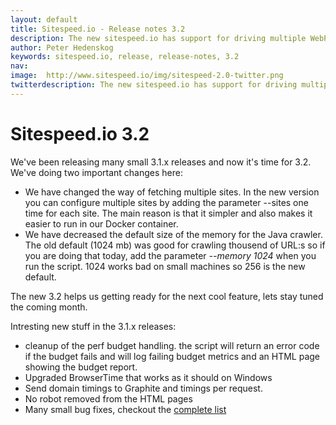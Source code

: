 ```yaml
---
layout: default
title: Sitespeed.io - Release notes 3.2
description: The new sitespeed.io has support for driving multiple WebPageTest locations/browsers/connectivity and choose to collect metrics using PhantomJS or SlimerJS.
author: Peter Hedenskog
keywords: sitespeed.io, release, release-notes, 3.2
nav:
image:  http://www.sitespeed.io/img/sitespeed-2.0-twitter.png
twitterdescription: The new sitespeed.io has support for driving multiple WebPageTest locations/browsers/connectivity and choose to collect metrics using PhantomJS or SlimerJS.
---
```


# Sitespeed.io 3.2
We've been releasing many small 3.1.x releases and now it's time for 3.2. We've doing two important changes here:
 * We have changed the way of fetching multiple sites. In the new version you can configure multiple sites by adding the parameter --sites one time for each site. The main reason is that it simpler and also makes it easier to run in our Docker container.
 * We have decreased the default size of the memory for the Java crawler. The old default (1024 mb) was good for crawling thousend of URL:s so if you are doing that today, add the parameter *--memory 1024* when you run the script. 1024 works bad on small machines so 256 is the new default.

The new 3.2 helps us getting ready for the next cool feature, lets stay tuned the coming month.

 Intresting new stuff in the 3.1.x releases:
 * cleanup of the perf budget handling. the script will return an error code if the budget fails and will log failing budget metrics and an HTML page showing the budget report.
 * Upgraded BrowserTime that works as it should on Windows
 * Send domain timings to Graphite and timings per request.
 * No robot removed from the HTML pages
 * Many small bug fixes, checkout the [complete list](https://github.com/sitespeedio/sitespeed.io/blob/master/CHANGELOG.md)
